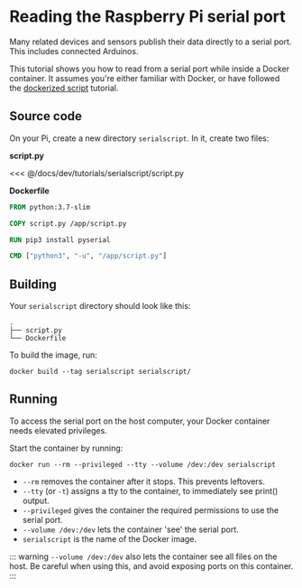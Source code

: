 # Reading the Raspberry Pi serial port

Many related devices and sensors publish their data directly to a serial port.
This includes connected Arduinos.

This tutorial shows you how to read from a serial port while inside a Docker container.
It assumes you're either familiar with Docker, or have followed the [dockerized script](../brewscript/) tutorial.

## Source code

On your Pi, create a new directory `serialscript`. In it, create two files:

**script.py**

<<< @/docs/dev/tutorials/serialscript/script.py

**Dockerfile**

```Dockerfile
FROM python:3.7-slim

COPY script.py /app/script.py

RUN pip3 install pyserial

CMD ["python3", "-u", "/app/script.py"]

```

## Building

Your `serialscript` directory should look like this:
```
.
├── script.py
└── Dockerfile
```

To build the image, run:
```
docker build --tag serialscript serialscript/
```


## Running

To access the serial port on the host computer, your Docker container needs elevated privileges.

Start the container by running:
```
docker run --rm --privileged --tty --volume /dev:/dev serialscript
```

- `--rm` removes the container after it stops. This prevents leftovers.
- `--tty` (or `-t`) assigns a tty to the container, to immediately see print() output.
- `--privileged` gives the container the required permissions to use the serial port.
- `--volume /dev:/dev` lets the container 'see' the serial port.
- `serialscript` is the name of the Docker image.

::: warning
`--volume /dev:/dev` also lets the container see all files on the host.
Be careful when using this, and avoid exposing ports on this container.
:::

